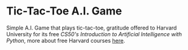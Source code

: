 # Tic-Tac-Toe A.I. Game
Simple A.I. Game that plays tic-tac-toe, gratitude offered to Harvard University for its free *CS50's Introduction to Artificial Intelligence with Python*, more about free Harvard courses [here](https://online-learning.harvard.edu/catalog/free).
